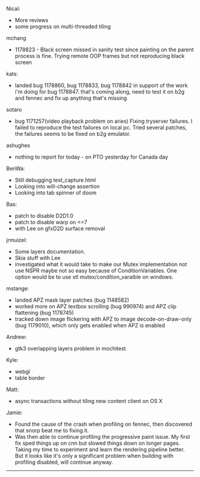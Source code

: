 Nical:
* More reviews
* some progress on multi-threaded tiling



mchang
* 1178823 - Black screen missed in sanity test since painting on the parent process is fine. Trying remote OOP frames but not reproducing black screen



kats:
* landed bug 1178860, bug 1178833, bug 1178842 in support of the work i'm doing for bug 1178847. that's coming along, need to test it on b2g and fennec and fix up anything that's missing



sotaro
* bug 1171257(video playback problem on aries) Fixing tryserver failures. I failed to reproduce the test failures on local pc. Tried several patches, the failures seems to be fixed on b2g emulator.



ashughes
* nothing to report for today - on PTO yesterday for Canada day



BenWa:
* Still debugging test_capture.html
* Looking into will-change assertion
* Looking into tab spinner of doom   



Bas:
* patch to disable D2D1.0
* patch to disable warp on <=7
* with Lee on gfxD2D surface removal



jrmuizel:
* Some layers documentation.
* Skia stuff with Lee
* investigated what it would take to make our Mutex implementation not use NSPR maybe not so easy because of ConditionVariables. One option would be to use stl mutex/condition_varaible on windows.



mstange:
* landed APZ mask layer patches (bug 1148582)
* worked more on APZ textbox scrolling (bug 990974) and APZ clip flattening (bug 1178745)
* tracked down image flickering with APZ to image decode-on-draw-only (bug 1179010), which only gets enabled when APZ is enabled



Andrew:
* gtk3 overlapping layers problem in mochitest



Kyle:
* webgl
* table border



Matt:
* async transactions without tiling new content client on OS X



Jamie:
* Found the cause of the crash when profiling on fennec, then discovered that snorp beat me to fixing it.
* Was then able to continue profiling the progressive paint issue. My first fix sped things up on cnn but slowed things down on longer pages. Taking my time to experiment and learn the rendering pipeline better. But it looks like it's only a significant problem when building with profiling disabled, will continue anyway.



________________


